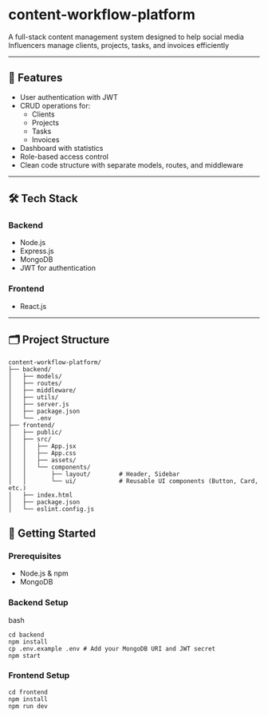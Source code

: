 # content-workflow-platform

A full-stack content management system designed to help social media Influencers manage clients, projects, tasks, and invoices efficiently 

---

## 🚀 Features

- User authentication with JWT
- CRUD operations for:
  - Clients
  - Projects
  - Tasks
  - Invoices
- Dashboard with statistics
- Role-based access control
- Clean code structure with separate models, routes, and middleware

---

## 🛠 Tech Stack

### Backend
- Node.js
- Express.js
- MongoDB
- JWT for authentication

### Frontend
- React.js

---

## 🗂 Project Structure
```
content-workflow-platform/
├── backend/
│   ├── models/
│   ├── routes/
│   ├── middleware/
│   ├── utils/
│   ├── server.js
│   ├── package.json
│   └── .env
├── frontend/
│   ├── public/
│   ├── src/
│   │   ├── App.jsx
│   │   ├── App.css
│   │   ├── assets/
│   │   └── components/
│   │       ├── layout/        # Header, Sidebar
│   │       └── ui/            # Reusable UI components (Button, Card, etc.)
│   ├── index.html
│   ├── package.json
│   └── eslint.config.js
```

## 🧪 Getting Started

### Prerequisites

- Node.js & npm
- MongoDB

### Backend Setup

bash
```
cd backend
npm install
cp .env.example .env # Add your MongoDB URI and JWT secret
npm start

```


### Frontend Setup
```
cd frontend
npm install
npm run dev

```
